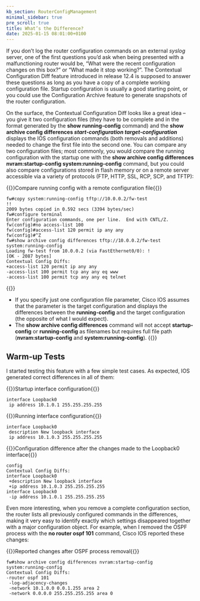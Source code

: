 ```yaml
---
kb_section: RouterConfigManagement
minimal_sidebar: true
pre_scroll: true
title: What’s the Difference?
date: 2025-01-15 08:01:00+0100
---
```

If you don’t log the router configuration commands on an external *syslog* server, one of the first questions you’d ask when being presented with a malfunctioning router would be, “What were the recent configuration changes on this box?” or “What made it stop working?”. The Contextual Configuration Diff feature introduced in release 12.4 is supposed to answer these questions as long as you have a copy of a complete working configuration file. Startup configuration is usually a good starting point, or you could use the Configuration Archive feature to generate snapshots of the router configuration.

On the surface, the Contextual Configuration Diff looks like a great idea – you give it two configuration files (they have to be complete and in the format generated by the **show running-config** command) and the **show archive config differences *start-configuration target-configuration*** displays the IOS configuration commands (both removals and additions) needed to change the first file into the second one. You can compare any two configuration files; most commonly, you would compare the running configuration with the startup one with the **show archive config differences nvram:startup-config system:running-config** command, but you could also compare configurations stored in flash memory or on a remote server accessible via a variety of protocols (FTP, HTTP, SSL, RCP, SCP, and TFTP):

{{<cc>}}Compare running config with a remote configuration file{{</cc>}}
```
fw#copy system:running-config tftp://10.0.0.2/fw-test
!!
2009 bytes copied in 0.592 secs (3394 bytes/sec)
fw#configure terminal
Enter configuration commands, one per line.  End with CNTL/Z.
fw(config)#no access-list 100
fw(config)#access-list 120 permit ip any any
fw(config)#^Z
fw#show archive config differences tftp://10.0.0.2/fw-test system:running-config
Loading fw-test from 10.0.0.2 (via FastEthernet0/0): !
[OK - 2087 bytes]
Contextual Config Diffs:
+access-list 120 permit ip any any
-access-list 100 permit tcp any any eq www
-access-list 100 permit tcp any any eq telnet
```

{{<note warn>}}
* If you specify just one configuration file parameter, Cisco IOS assumes that the parameter is the target configuration and displays the differences between the **running-config** and the target configuration (the opposite of what I would expect).
* The **show archive config differences** command will not accept **startup-config** or **running-config** as filenames but requires full file path (**nvram:startup-config** and **system:running-config**).
{{</note>}}

## Warm-up Tests

I started testing this feature with a few simple test cases. As expected, IOS generated correct differences in all of them:

{{<cc>}}Startup interface configuration{{</cc>}}
```
interface Loopback0
 ip address 10.1.0.1 255.255.255.255
```

{{<cc>}}Running interface configuration{{</cc>}}
```
interface Loopback0
 description New loopback interface
 ip address 10.1.0.3 255.255.255.255
```

{{<cc>}}Configuration difference after the changes made to the Loopback0 interface{{</cc>}}
```
config
Contextual Config Diffs:
interface Loopback0
 +description New loopback interface
 +ip address 10.1.0.3 255.255.255.255
interface Loopback0
 -ip address 10.1.0.1 255.255.255.255
```

Even more interesting, when you remove a complete configuration section, the router lists all previously configured commands in the differences, making it very easy to identify exactly which settings disappeared together with a major configuration object. For example, when I removed the OSPF process with the **no router ospf 101** command, Cisco IOS reported these changes:

{{<cc>}}Reported changes after OSPF process removal{{</cc>}}
```
fw#show archive config differences nvram:startup-config system:running-config
Contextual Config Diffs:
-router ospf 101
 -log-adjacency-changes
 -network 10.1.0.0 0.0.1.255 area 2
 -network 0.0.0.0 255.255.255.255 area 0
```
